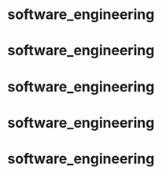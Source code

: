 # software_engineering
# software_engineering
# software_engineering
# software_engineering
# software_engineering
